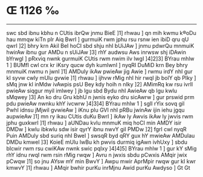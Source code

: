 # Œ 1126 ‰
---
swc sbd ibnu kbhu n CUtis ibrQw jnmu BieE ]1] rhwau ] qn mih
kwmu k®oDu hau mmqw kiTn pIr Aiq BwrI ] gurmuiK rwm jphu rsu rsnw
ien ibiD qru qU qwrI ]2] bhry krn Akil BeI hoCI sbd shju nhI
bUiJAw ] jnmu pdwrQu mnmuiK hwirAw ibnu gur AMDu n sUiJAw ]3] rhY
audwsu Aws inrwsw shj iDAwin bYrwgI ] pRxviq nwnk gurmuiK CUtis rwm
nwim ilv lwgI ]4]2]3] BYrau mhlw 1 ] BUMfI cwl crx kr iKsry qucw
dyh kumlwnI ] nyqRI DuMiD krn Bey bhry mnmuiK nwmu n jwnI ]1] AMDuly
ikAw pwieAw jig Awie ] rwmu irdY nhI gur kI syvw cwly mUlu gvwie ]1]
rhwau ] ijhvw rMig nhI hir rwqI jb bolY qb PIky ] sMq jnw kI inMdw
ivAwpis psU Bey kdy hoih n nIky ]2] AMimRq kw rsu ivrlI pwieAw
siqgur myil imlwey ] jb lgu sbd Bydu nhI AwieAw qb lgu kwlu sMqwey
]3] An ko dru Gru kbhU n jwnis eyko dru sicAwrw ] gur prswid prm
pdu pwieAw nwnku khY ivcwrw ]4]3]4] BYrau mhlw 1 ] sglI rYix sovq
gil PwhI idnsu jMjwil gvwieAw ] iKnu plu GVI nhI pRBu jwinAw ijin
iehu jgqu aupwieAw ]1] mn ry ikau CUtis duKu BwrI ] ikAw ly Awvis
ikAw ly jwvis rwm jphu guxkwrI ]1] rhwau ] aUNDau kvlu mnmuK miq
hoCI min AMDY isir DMDw ] kwlu ibkwlu sdw isir qyrY ibnu nwvY gil PMDw
]2] fgrI cwl nyqR Puin AMDuly sbd suriq nhI BweI ] swsqR byd qRY gux
hY mwieAw AMDulau DMDu kmweI ]3] KoieE mUlu lwBu kh pwvis durmiq
igAwn ivhUxy ] sbdu bIcwir rwm rsu cwiKAw nwnk swic pqIxy
]4]4]5] BYrau mhlw 1 ] gur kY sMig rhY idnu rwqI rwm rsin rMig rwqw
] Avru n jwxis sbdu pCwxis AMqir jwix pCwqw ]1] so jnu AYsw mY min
BwvY ] Awpu mwir AprMpir rwqw gur kI kwr kmwvY ]1] rhwau ] AMqir
bwhir purKu inrMjnu Awid purKu Awdyso ] Gt Gt
####

